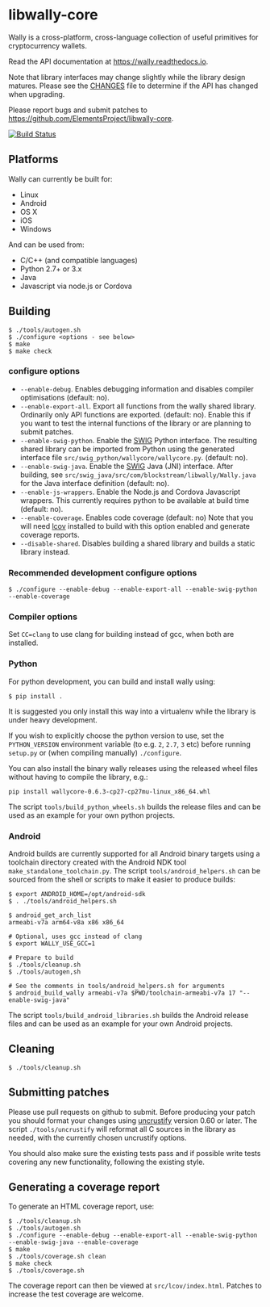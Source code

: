 # libwally-core

Wally is a cross-platform, cross-language collection of useful primitives
for cryptocurrency wallets.

Read the API documentation at https://wally.readthedocs.io.

Note that library interfaces may change slightly while the library design matures. Please see the [CHANGES](./CHANGES.md) file to determine if the API has changed when upgrading.

Please report bugs and submit patches to https://github.com/ElementsProject/libwally-core.

[![Build Status](https://travis-ci.org/ElementsProject/libwally-core.svg?branch=master)](https://travis-ci.org/ElementsProject/libwally-core)

## Platforms

Wally can currently be built for:
- Linux
- Android
- OS X
- iOS
- Windows

And can be used from:
- C/C++ (and compatible languages)
- Python 2.7+ or 3.x
- Java
- Javascript via node.js or Cordova

## Building

```
$ ./tools/autogen.sh
$ ./configure <options - see below>
$ make
$ make check
```

### configure options

- `--enable-debug`. Enables debugging information and disables compiler
   optimisations (default: no).
- `--enable-export-all`. Export all functions from the wally shared library.
   Ordinarily only API functions are exported. (default: no). Enable this
   if you want to test the internal functions of the library or are planning
   to submit patches.
- `--enable-swig-python`. Enable the [SWIG](http://www.swig.org/) Python
   interface. The resulting shared library can be imported from Python using
   the generated interface file `src/swig_python/wallycore/wallycore.py`. (default: no).
- `--enable-swig-java`. Enable the [SWIG](http://www.swig.org/) Java (JNI)
   interface. After building, see `src/swig_java/src/com/blockstream/libwally/Wally.java`
   for the Java interface definition (default: no).
- `--enable-js-wrappers`. Enable the Node.js and Cordova Javascript wrappers.
   This currently requires python to be available at build time (default: no).
- `--enable-coverage`. Enables code coverage (default: no) Note that you will
   need [lcov](http://ltp.sourceforge.net/coverage/lcov.php) installed to
   build with this option enabled and generate coverage reports.
- `--disable-shared`. Disables building a shared library and builds a static
  library instead.

### Recommended development configure options

```
$ ./configure --enable-debug --enable-export-all --enable-swig-python --enable-coverage
```

### Compiler options

Set `CC=clang` to use clang for building instead of gcc, when both are
installed.

### Python

For python development, you can build and install wally using:

```
$ pip install .
```

It is suggested you only install this way into a virtualenv while the library
is under heavy development.

If you wish to explicitly choose the python version to use, set the
`PYTHON_VERSION` environment variable (to e.g. `2`, `2.7`, `3` etc) before
running `setup.py` or (when compiling manually) `./configure`.

You can also install the binary wally releases using the released
wheel files without having to compile the library, e.g.:

```
pip install wallycore-0.6.3-cp27-cp27mu-linux_x86_64.whl
```

The script `tools/build_python_wheels.sh` builds the release files and can be
used as an example for your own python projects.

### Android

Android builds are currently supported for all Android binary targets using
a toolchain directory created with the Android NDK tool
`make_standalone_toolchain.py`. The script `tools/android_helpers.sh` can be
sourced from the shell or scripts to make it easier to produce builds:

```
$ export ANDROID_HOME=/opt/android-sdk
$ . ./tools/android_helpers.sh

$ android_get_arch_list
armeabi-v7a arm64-v8a x86 x86_64

# Optional, uses gcc instead of clang
$ export WALLY_USE_GCC=1

# Prepare to build
$ ./tools/cleanup.sh
$ ./tools/autogen,sh

# See the comments in tools/android_helpers.sh for arguments
$ android_build_wally armeabi-v7a $PWD/toolchain-armeabi-v7a 17 "--enable-swig-java"
```

The script `tools/build_android_libraries.sh` builds the Android release files and
can be used as an example for your own Android projects.

## Cleaning

```
$ ./tools/cleanup.sh
```

## Submitting patches

Please use pull requests on github to submit. Before producing your patch you
should format your changes using [uncrustify](https://github.com/uncrustify/uncrustify.git)
version 0.60 or later. The script `./tools/uncrustify` will reformat all C
sources in the library as needed, with the currently chosen uncrustify options.

You should also make sure the existing tests pass and if possible write tests
covering any new functionality, following the existing style.

## Generating a coverage report

To generate an HTML coverage report, use:

```
$ ./tools/cleanup.sh
$ ./tools/autogen.sh
$ ./configure --enable-debug --enable-export-all --enable-swig-python --enable-swig-java --enable-coverage
$ make
$ ./tools/coverage.sh clean
$ make check
$ ./tools/coverage.sh
```

The coverage report can then be viewed at `src/lcov/index.html`. Patches to
increase the test coverage are welcome.
